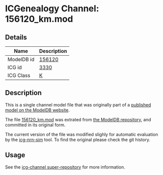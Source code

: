 # ICGenealogy Channel: 156120\_km.mod

## Details

Name | Description
---- | -----------
ModelDB id | [156120](http://senselab.med.yale.edu/ModelDB/ShowModel.cshtml?model=156120)
ICG id | [3330](http://icg.neurotheory.ox.ac.uk/channels/1/3330)
ICG Class | [K](http://icg.neurotheory.ox.ac.uk/channels/1)

## Description

This is a single channel model file that was originally part of a [published model on the ModelDB website](http://senselab.med.yale.edu/ModelDB/ShowModel.cshtml?model=156120).


The file [156120\_km.mod](156120_km.mod) was extrated from [the ModelDB repository](http://senselab.med.yale.edu/ModelDB/ShowModel.cshtml?model=156120), and committed in its original form.

The current version of the file was modified slighly for automatic evaluation by the [icg-nrn-sim](https://github.com/icgenealogy/icg-nrn-sim) tool. To find the original please check the git history.


## Usage

See the [icg-channel super-repository](https://github.com/icgenealogy/icg-channels) for more information.